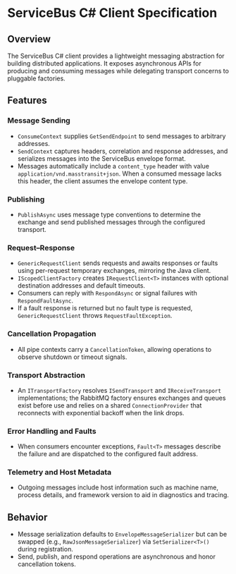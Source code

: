 # ServiceBus C# Client Specification

## Overview
The ServiceBus C# client provides a lightweight messaging abstraction for building distributed applications. It exposes asynchronous APIs for producing and consuming messages while delegating transport concerns to pluggable factories.

## Features

### Message Sending
- `ConsumeContext` supplies `GetSendEndpoint` to send messages to arbitrary addresses.
- `SendContext` captures headers, correlation and response addresses, and serializes messages into the ServiceBus envelope format.
- Messages automatically include a `content_type` header with value `application/vnd.masstransit+json`. When a consumed message lacks this header, the client assumes the envelope content type.

### Publishing
- `PublishAsync` uses message type conventions to determine the exchange and send published messages through the configured transport.

### Request–Response
- `GenericRequestClient` sends requests and awaits responses or faults using per-request temporary exchanges, mirroring the Java client.
- `IScopedClientFactory` creates `IRequestClient<T>` instances with optional destination addresses and default timeouts.
- Consumers can reply with `RespondAsync` or signal failures with `RespondFaultAsync`.
- If a fault response is returned but no fault type is requested, `GenericRequestClient` throws `RequestFaultException`.

### Cancellation Propagation
- All pipe contexts carry a `CancellationToken`, allowing operations to observe shutdown or timeout signals.

### Transport Abstraction
- An `ITransportFactory` resolves `ISendTransport` and `IReceiveTransport` implementations; the RabbitMQ factory ensures exchanges and queues exist before use and relies on a shared `ConnectionProvider` that reconnects with exponential backoff when the link drops.

### Error Handling and Faults
- When consumers encounter exceptions, `Fault<T>` messages describe the failure and are dispatched to the configured fault address.

### Telemetry and Host Metadata
- Outgoing messages include host information such as machine name, process details, and framework version to aid in diagnostics and tracing.

## Behavior
- Message serialization defaults to `EnvelopeMessageSerializer` but can be swapped (e.g., `RawJsonMessageSerializer`) via `SetSerializer<T>()` during registration.
- Send, publish, and respond operations are asynchronous and honor cancellation tokens.

